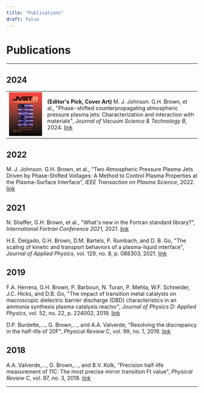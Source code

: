 ```yaml
---
title: "Publications"
draft: false
---
```


# Publications

---
## 2024
<!-- seems cannot use markdown for bold/italics here since inside of complicated HTML -->
<table style="width:100%">
  <tr>
    <td width="20%"><img src="/assets/topics/publications/AVS-JVSTB_MayJune_2024.jpg" width="100%"></td>
    <td style="vertical-align:middle">
        <b>(Editor's Pick, Cover Art)</b>
        M. J. Johnson. <span class="themecolor">G.H. Brown</span>, et al.,
        "Phase-shifted counterpropagating atmospheric pressure plasma jets:
        Characterization and interaction with materials",
        <i>Journal of Vacuum Science & Technology B</i>, 2024.
        <a class="mainlink" href="https://pubs.aip.org/avs/jvb/article/42/3/034004/3285545" target="_blank"> link </a>
    </td>
  </tr>
</table>


## 2022

M. J. Johnson. <span class="themecolor">G.H. Brown</span>, et al.,
"Two Atmospheric Pressure Plasma Jets Driven by Phase-Shifted
Voltages: A Method to Control Plasma Properties at the
Plasma–Surface Interface",
*IEEE Transaction on Plasma Science*, 2022.
<a class="mainlink" href="https://ieeexplore.ieee.org/document/9866674" target="_blank"> link </a>


## 2021

N. Shaffer, <span class="themecolor">G.H. Brown</span>, et al.,
"What's new in the Fortran standard library?",
*International Fortran Conference 2021*, 2021.
<a class="mainlink" href="https://tcevents.chem.uzh.ch/event/14/co" target="_blank"> link </a>

H.E. Delgado, <span class="themecolor">G.H. Brown</span>, D.M. Bartels, P. Rumbach, and D. B. Go,
"The scaling of kinetic and transport behaviors of a plasma-liquid interface",
*Journal of Applied Physics*,
vol. 129, no. 8, p. 088303, 2021.
<a class="mainlink" href="https://aip.scitation.org/doi/abs/10.1063/5.0040163" target="_blank"> link </a>


## 2019

F.A. Herrera, <span class="themecolor">G.H. Brown</span>, P. Barboun, N. Turan, P. Mehta, W.F. Schneider,
J.C. Hicks, and D.B. Go, "The impact of transition metal catalysts on macroscopic dielectric barrier discharge (DBD) characteristics in an ammonia synthesis plasma catalysis reactor",
*Journal of Physics D: Applied Physics*,
vol. 52, no. 22, p. 224002, 2019.
<a class="mainlink" href="https://iopscience.iop.org/article/10.1088/1361-6463/ab0c58/meta" target="_blank"> link </a>

D.P. Burdette,..., <span class="themecolor"> G. Brown</span>,..., and A.A. Valverde,
"Resolving the discrepancy in the half-life of 20F",
*Physical Review C*, vol. 99, no. 1, 2019.
<a class="mainlink" href="https://journals.aps.org/prc/abstract/10.1103/PhysRevC.99.015501" target="_blank"> link </a>


## 2018

A.A. Valverde,...,<span class="themecolor"> G. Brown</span>,..., and B.V. Kolk, "Precision half-life measurement
of 11C: The most precise mirror transition Ft value",
*Physical Review C*, vol. 97, no. 3, 2018.
<a class="mainlink" href="https://journals.aps.org/prc/abstract/10.1103/PhysRevC.97.035503" target="_blank"> link </a>

---

